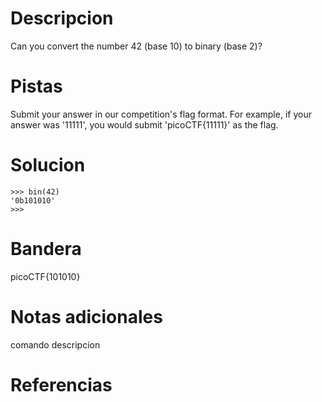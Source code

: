 # Descripcion
Can you convert the number 42 (base 10) to binary (base 2)?

# Pistas
Submit your answer in our competition's flag format. For example, if your answer was '11111', you would submit 'picoCTF{11111}' as the flag.

# Solucion
```
>>> bin(42)
'0b101010'
>>> 
```

# Bandera
picoCTF{101010}

# Notas adicionales

comando   descripcion

# Referencias
